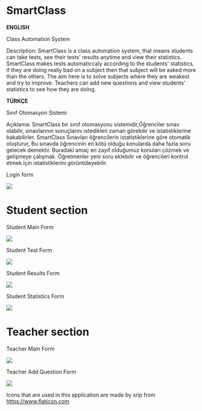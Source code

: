 # SmartClass


**ENGLISH**

Class Automation System

Description:
SmartClass is a class automation system, that means students can take tests, see their tests' results anytime and view their statistics.
SmartClass makes tests automaticcaly according to the students' statistics, if they are doing really bad on a subject then that subject will be asked more than the others. The aim here is to solve subjects where they are weakest and try to improve.
Teachers can  add new questions and view students' statistics to see how they are doing.

**TÜRKÇE**

Sınıf Otomasyon Sistemi

Açıklama:
SmartClass bir sınıf otomasyonu sistemidir,Öğrenciler sınav olabilir, sınavlarının sonuçlarını istedikleri zaman görebilir ve istatistiklerine bakabilirler. SmartClass Sınavları öğrencilerin istatistiklerine göre otomatik oluşturur, Bu sınavda öğrencinin en kötü olduğu konularda daha fazla soru gelecek demektir. Buradaki amaç en zayıf olduğumuz konuları çözmek ve gelişmeye çalışmak.
Öğretmenler yeni soru eklebilir ve öğrencileri kontrol etmek için istatistiklerini görüntüleyebilir.

Login form

![](Images/LoginForm.png)



# Student section

Student Main Form

![](Images/StudentForm.png)

Student Test Form

![](Images/TestForm.png)

Student Results Form

![](Images/ResultsForm.png)

Student Statistics Form

![](Images/StatisticsForm.png)


# Teacher section

Teacher Main Form

![](Images/TeacherForm.png)


Teacher Add Question Form

![](Images/AddQuestionForm.png)









Icons that are used in this application are made by srip from https://www.flaticon.com

